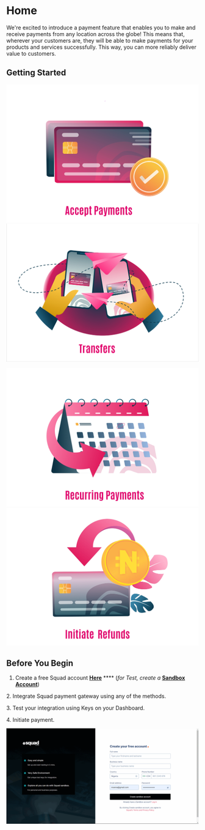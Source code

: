 # Home

We're excited to introduce a payment feature that enables you to make and receive payments from any location across the globe! This means that, wherever your customers are, they will be able to make payments for your products and services successfully. This way, you can more reliably deliver value to customers.

## Getting Started

[![image-text](<.gitbook/assets/Squad Accept Payments.jpg>)](payments/)               [![image-text](<.gitbook/assets/Squad Transfer.png>)](transfer/)

[![image-text](<.gitbook/assets/Squad Recurring Payments.jpg>)](payments/recurring-payments.md)               [![image-text](<.gitbook/assets/Squad Initiate Refunds.jpg>)](payments/refunds.md)

## Before You Begin

1. Create a free Squad account [**Here**](https://dashboard.squadco.com/sign-up) **** (_for Test, create a_ [**Sandbox Account**](https://sandbox.squadco.com/sign-up))

&#x20; 2\. Integrate Squad payment gateway using any of the methods.

&#x20; 3\. Test your integration using Keys on your Dashboard.

&#x20; 4\. Initiate payment.

![](<.gitbook/assets/Squad Sandbox Account.gif>)
